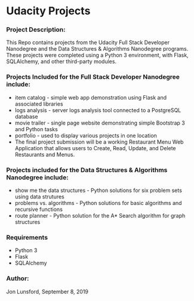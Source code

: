 # Udacity Projects

### Project Description:
This Repo contains projects from the Udacity Full Stack Developer Nanodegree and the Data Structures & Algorithms Nanodegree programs.  These projects were completed using a Python 3 environment, with Flask, SQLAlchemy, and other third-party modules.

### Projects Included for the Full Stack Developer Nanodegree include:
* item catalog - simple web app demonstration using Flask and associated libraries
* logs analysis - server logs analysis tool connected to a PostgreSQL database
* movie trailer - single page website demonstrating simple Bootstrap 3 and Python tasks
* portfolio - used to display various projects in one location
* The final project submission will be a working Restaurant Menu Web Application that allows users to Create, Read, Update, and Delete Restaurants and Menus.

### Projects included for the Data Structures & Algorithms Nanodegree include:
* show me the data structures - Python solutions for six problem sets using data strutures
* problems vs. algorithms - Python solutions for basic algorithms and recursive functions
* route planner - Python solution for the A* Search algorithm for graph structures

### Requirements
* Python 3
* Flask
* SQLAlchemy

### Author:
Jon Lunsford, September 8, 2019
